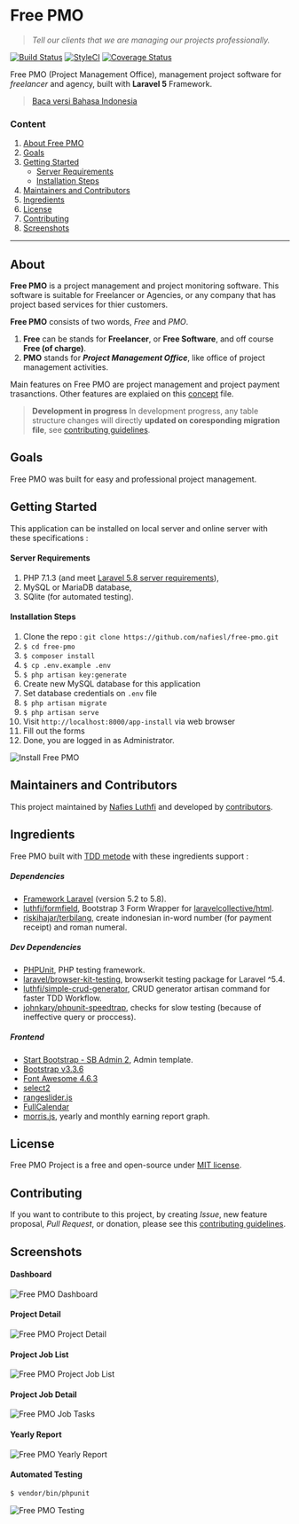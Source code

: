 # Free PMO
> *Tell our clients that we are managing our projects professionally.*

[![Build Status](https://travis-ci.org/nafiesl/free-pmo.svg?branch=master)](https://travis-ci.org/nafiesl/free-pmo)
[![StyleCI](https://styleci.io/repos/111558421/shield?branch=master)](https://styleci.io/repos/111558421)
[![Coverage Status](https://coveralls.io/repos/github/nafiesl/free-pmo/badge.svg?branch=master)](https://coveralls.io/github/nafiesl/free-pmo?branch=master)

Free PMO (Project Management Office), management project software for *freelancer* and agency, built with **Laravel 5** Framework.

> [Baca versi Bahasa Indonesia](README.id.md)

### Content
1. [About Free PMO](#about)
2. [Goals](#goals)
3. [Getting Started](#getting-started)
    - [Server Requirements](#server-requirements)
    - [Installation Steps](#installation-steps)
4. [Maintainers and Contributors](#maintainers-and-contributors)
5. [Ingredients](#ingredients)
6. [License](#license)
7. [Contributing](#contributing)
8. [Screenshots](#screenshots)

***

## About

**Free PMO** is a project management and project monitoring software. This software is suitable for Freelancer or Agencies, or any company that has project based services for thier customers.

**Free PMO** consists of two words, *Free* and *PMO*.
1. **Free** can be stands for **Freelancer**, or **Free Software**, and off course **Free (of charge)**.
2. **PMO** stands for ***Project Management Office***, like office of project management activities.

Main features on Free PMO are project management and project payment trasanctions. Other features are explaied on this [concept](CONCEPT.md) file.

> **Development in progress**
> In development progress, any table structure changes will directly **updated on coresponding migration file**, see [contributing guidelines](CONTRIBUTING.md#notes).

## Goals

Free PMO was built for easy and professional project management.

## Getting Started
This application can be installed on local server and online server with these specifications :

#### Server Requirements
1. PHP 7.1.3 (and meet [Laravel 5.8 server requirements](https://laravel.com/docs/5.8#server-requirements)),
2. MySQL or MariaDB database,
3. SQlite (for automated testing).

#### Installation Steps

1. Clone the repo : `git clone https://github.com/nafiesl/free-pmo.git`
2. `$ cd free-pmo`
3. `$ composer install`
4. `$ cp .env.example .env`
5. `$ php artisan key:generate`
6. Create new MySQL database for this application
7. Set database credentials on `.env` file
8. `$ php artisan migrate`
9. `$ php artisan serve`
10. Visit `http://localhost:8000/app-install` via web browser
11. Fill out the forms
12. Done, you are logged in as Administrator.

![Install Free PMO](public/screenshots/pmo-install-free-pmo.jpg)


## Maintainers and Contributors

This project maintained by [Nafies Luthfi](https://github.com/nafiesl) and developed by [contributors](https://github.com/nafiesl/free-pmo/graphs/contributors).

## Ingredients

Free PMO built with [TDD metode](https://blog.nafies.id/laravel/testing-laravel-tentang-automated-testing) with these ingredients support :

##### Dependencies
* [Framework Laravel](https://laravel.com/docs/5.8) (version 5.2 to 5.8).
* [luthfi/formfield](https://github.com/nafiesl/FormField), Bootstrap 3 Form Wrapper for [laravelcollective/html](https://github.com/laravelcollective/html).
* [riskihajar/terbilang](https://github.com/riskihajar/terbilang), create indonesian in-word number (for payment receipt) and roman numeral.

##### Dev Dependencies

* [PHPUnit](https://github.com/sebastianbergmann/phpunit), PHP testing framework.
* [laravel/browser-kit-testing](https://github.com/laravel/browser-kit-testing), browserkit testing package for Laravel ^5.4.
* [luthfi/simple-crud-generator](https://github.com/nafiesl/SimpleCrudGenerator), CRUD generator artisan command for faster TDD Workflow.
* [johnkary/phpunit-speedtrap](https://github.com/johnkary/phpunit-speedtrap), checks for slow testing (because of ineffective query or proccess).

##### Frontend

* [Start Bootstrap - SB Admin 2](https://startbootstrap.com/template-overviews/sb-admin-2), Admin template.
* [Bootstrap v3.3.6](https://getbootstrap.com/docs/3.3/)
* [Font Awesome 4.6.3](http://fontawesome.io/cheatsheet)
* [select2](https://github.com/select2/select2)
* [rangeslider.js](http://rangeslider.js.org)
* [FullCalendar](https://fullcalendar.io)
* [morris.js](http://morrisjs.github.io/morris.js), yearly and monthly earning report graph.

## License

Free PMO Project is a free and open-source under [MIT license](LICENSE).

## Contributing

If you want to contribute to this project, by creating *Issue*, new feature proposal, *Pull Request*, or donation, please see this [contributing guidelines](CONTRIBUTING.md).

## Screenshots

#### Dashboard
![Free PMO Dashboard](public/screenshots/pmo-dashboard-01.jpg)

#### Project Detail
![Free PMO Project Detail](public/screenshots/pmo-project-detail-01.jpg)

#### Project Job List
![Free PMO Project Job List](public/screenshots/pmo-project-jobs-01.jpg)

#### Project Job Detail
![Free PMO Job Tasks](public/screenshots/pmo-job-tasks-01.jpg)

#### Yearly Report
![Free PMO Yearly Report](public/screenshots/pmo-yearly-report-01.jpg)

#### Automated Testing

```bash
$ vendor/bin/phpunit
```

![Free PMO Testing](public/screenshots/pmo-testing-01.jpg)
